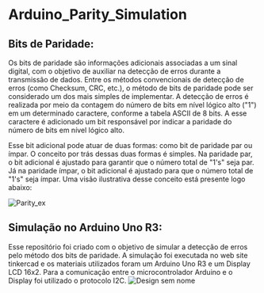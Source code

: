 # Arduino_Parity_Simulation
## Bits de Paridade:
Os bits de paridade são informações adicionais associadas a um sinal digital, com o objetivo de auxiliar na detecção de erros durante a transmissão de dados. Entre os métodos convencionais de detecção de erros (como Checksum, CRC, etc.), o método de bits de paridade pode ser considerado um dos mais simples de implementar. A detecção de erros é realizada por meio da contagem do número de bits em nível lógico alto ("1") em um determinado caractere, conforme a tabela ASCII de 8 bits. A esse caractere é adicionado um bit responsável por indicar a paridade do número de bits em nível lógico alto.

Esse bit adicional pode atuar de duas formas: como bit de paridade par ou ímpar. O conceito por trás dessas duas formas é simples. Na paridade par, o bit adicional é ajustado para garantir que o número total de "1's" seja par. Já na paridade ímpar, o bit adicional é ajustado para que o número total de "1's" seja ímpar. Uma visão ilustrativa desse conceito está presente logo abaixo:


![Parity_ex](https://github.com/user-attachments/assets/ee5b3092-142f-478e-a01f-586e636a3bc1)

## Simulação no Arduino Uno R3:
Esse repositório foi criado com o objetivo de simular a detecção de erros pelo método dos bits de paridade. A simulação foi executada no web site tinkercad e os materiais utilizados foram um Arduino Uno R3 e um Display LCD 16x2. Para a comunicação entre o microcontrolador Arduino e o Display foi utilizado o protocolo I2C.
![Design sem nome](https://github.com/user-attachments/assets/f1cb035f-051b-47b6-9f08-6536b0600b45)

